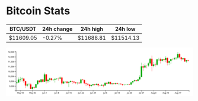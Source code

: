 # Bitcoin Stats

BTC/USDT|24h change|24h high|24h low|
|---|---|---|---|
|$11609.05|-0.27%|$11688.81|$11514.13|

<img src="./chart.svg">
